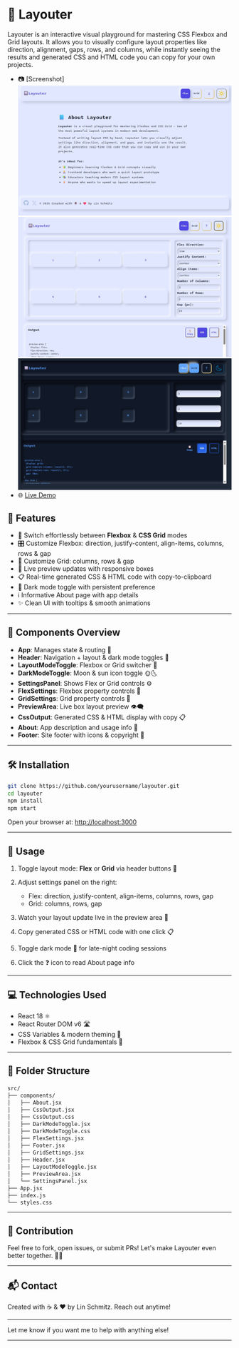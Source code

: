 # 🔲 Layouter

Layouter is an interactive visual playground for mastering CSS Flexbox and Grid layouts. It allows you to visually configure layout properties like direction, alignment, gaps, rows, and columns, while instantly seeing the results and generated CSS and HTML code you can copy for your own projects.

- 📷 [Screenshot]
  ![alt text](public/img/1.jpg)
  ![alt text](public/img/2.jpg)
  ![alt text](public/img/3.jpg)
- 🌐 [Live Demo](https://layouter-sch.vercel.app/)

## 🚀 Features

- 🔄 Switch effortlessly between **Flexbox** & **CSS Grid** modes
- 🎛️ Customize Flexbox: direction, justify-content, align-items, columns, rows & gap
- 🧱 Customize Grid: columns, rows & gap
- 👀 Live preview updates with responsive boxes
- 📋 Real-time generated CSS & HTML code with copy-to-clipboard
- 🌙 Dark mode toggle with persistent preference
- ℹ️ Informative About page with app details
- ✨ Clean UI with tooltips & smooth animations

---

## 🧩 Components Overview

- **App**: Manages state & routing 🔄
- **Header**: Navigation + layout & dark mode toggles 🚦
- **LayoutModeToggle**: Flexbox or Grid switcher 🔘
- **DarkModeToggle**: Moon & sun icon toggle 🌞🌜
- **SettingsPanel**: Shows Flex or Grid controls ⚙️
- **FlexSettings**: Flexbox property controls 🔧
- **GridSettings**: Grid property controls 🧱
- **PreviewArea**: Live box layout preview 👁️‍🗨️
- **CssOutput**: Generated CSS & HTML display with copy 📋
- **About**: App description and usage info 📖
- **Footer**: Site footer with icons & copyright 🦶

---

## 🛠️ Installation

```bash
git clone https://github.com/yourusername/layouter.git
cd layouter
npm install
npm start
```

Open your browser at: [http://localhost:3000](http://localhost:3000)

---

## 🎯 Usage

1. Toggle layout mode: **Flex** or **Grid** via header buttons 🔘
2. Adjust settings panel on the right:

   - Flex: direction, justify-content, align-items, columns, rows, gap
   - Grid: columns, rows, gap

3. Watch your layout update live in the preview area 👀
4. Copy generated CSS or HTML code with one click 📋
5. Toggle dark mode 🌙 for late-night coding sessions
6. Click the ❓ icon to read About page info

---

## 💻 Technologies Used

- React 18 ⚛️
- React Router DOM v6 🛣️
- CSS Variables & modern theming 🎨
- Flexbox & CSS Grid fundamentals 🧱

---

## 📁 Folder Structure

```
src/
├── components/
│   ├── About.jsx
│   ├── CssOutput.jsx
│   ├── CssOutput.css
│   ├── DarkModeToggle.jsx
│   ├── DarkModeToggle.css
│   ├── FlexSettings.jsx
│   ├── Footer.jsx
│   ├── GridSettings.jsx
│   ├── Header.jsx
│   ├── LayoutModeToggle.jsx
│   ├── PreviewArea.jsx
│   └── SettingsPanel.jsx
├── App.jsx
├── index.js
└── styles.css
```

---

## 🤝 Contribution

Feel free to fork, open issues, or submit PRs! Let's make Layouter even better together. 🚀✨

---

## 📬 Contact

Created with ☕ & ❤️ by Lin Schmitz. Reach out anytime!

---

Let me know if you want me to help with anything else!

---
